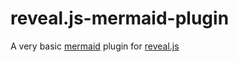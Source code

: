# reveal.js-mermaid-plugin
A very basic [mermaid](https://github.com/knsv/mermaid) plugin for [reveal.js](https://github.com/hakimel/reveal.js)

